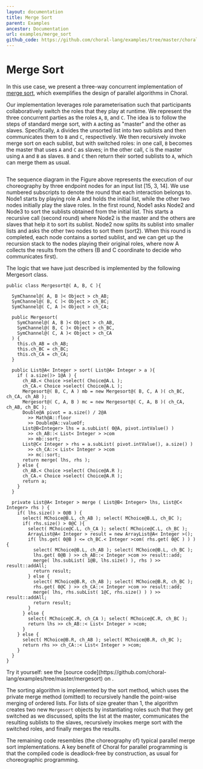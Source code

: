 ```yaml
---
layout: documentation
title: Merge Sort
parent: Examples
ancestor: Documentation
url: examples/merge_sort
github_code: https://github.com/choral-lang/examples/tree/master/choral/mergesort
---
```


# Merge Sort

In this use case, we present a three-way concurrent implementation of [merge sort](https://en.wikipedia.org/wiki/Merge_sort), which exemplifies the design of parallel algorithms in Choral. 

Our implementation leverages role parameterisation such that participants collaboratively switch the roles that they play at runtime.
We represent the three concurrent parties as the roles `A`, `B`, and `C`. The idea is to follow the steps of standard merge sort, with `A` acting as
"master" and the other as slaves. Specifically, `A` divides the unsorted list into two sublists and then communicates them to `B` and `C`, respectively. We then recursively invoke merge sort on each sublist, but with switched roles: in one call, `B` becomes the master that uses `A` and `C` as slaves; in the other call, `C` is the master using `A` and `B` as slaves. `B` and `C` then return their sorted sublists to `A`, which can merge them as usual.

<div class="col-6 mx-auto" markdown=0>
<a target="_blank" href="/img/merge_sort.png"><img class="img-fluid" src="/img/merge_sort.png" alt=""></a>
</div>

The sequence diagram in the Figure above represents the execution of our choreography by three endpoint nodes for an input list [15, 3, 14]. We use numbered subscripts to denote the round that each interaction belongs to. Node1 starts by playing role A and holds the initial list, while the other two nodes initially play the slave roles. In the first round, Node1 asks Node2 and Node3 to sort the sublists obtained from the initial list. This starts a recursive call (second round) where Node2 is the master and the others are slaves that help it to sort its sublist. Node2 now splits its sublist into smaller lists and asks the other two nodes to sort them (sort2). When this round is completed, each node contains a sorted sublist, and we can get up the recursion stack to the nodes playing their original roles, where now A collects the results from the others (B and C coordinate to decide who communicates first).

The logic that we have just described is implemented by the following Mergesort class.

```choral
public class Mergesort@( A, B, C ){
  
  SymChannel@( A, B )< Object > ch_AB;
  SymChannel@( B, C )< Object > ch_BC;
  SymChannel@( C, A )< Object > ch_CA;
  
  public Mergesort( 
    SymChannel@( A, B )< Object > ch_AB,
    SymChannel@( B, C )< Object > ch_BC,
    SymChannel@( C, A )< Object > ch_CA 
  ) { 
    this.ch_AB = ch_AB;
    this.ch_BC = ch_BC;
    this.ch_CA = ch_CA; 
  }

  public List@A< Integer > sort( List@A< Integer > a ){ 
    if ( a.size()> 1@A ) {
      ch_AB.< Choice >select( Choice@A.L );
      ch_CA.< Choice >select( Choice@A.L );
      Mergesort@( B, C, A ) mb = new Mergesort@( B, C, A )( ch_BC, ch_CA, ch_AB );
      Mergesort@( C, A, B ) mc = new Mergesort@( C, A, B )( ch_CA, ch_AB, ch_BC );
      Double@A pivot = a.size() / 2@A 
        >> Math@A::floor
        >> Double@A::valueOf; 
      List@B<Integer> lhs = a.subList( 0@A, pivot.intValue() )
        >> ch_AB::< List< Integer > >com 
        >> mb::sort;
      List@C< Integer > rhs = a.subList( pivot.intValue(), a.size() )
        >> ch_CA::< List< Integer > >com 
        >> mc::sort; 
      return merge( lhs, rhs );
    } else {
      ch_AB.< Choice >select( Choice@A.R );
      ch_CA.< Choice >select( Choice@A.R );
      return a;
    } 
  }
  
  private List@A< Integer > merge ( List@B< Integer> lhs, List@C< Integer> rhs ) {
    if( lhs.size() > 0@B ) {
      select( MChoice@B.L, ch_AB ); select( MChoice@B.L, ch_BC );
      if( rhs.size() > 0@C ){
        select( MChoice@C.L, ch_CA ); select( MChoice@C.L, ch_BC );
        ArrayList@A< Integer > result = new ArrayList@A< Integer >();
        if( lhs.get( 0@B ) <= ch_BC.< Integer >com( rhs.get( 0@C ) ) ){
          select( MChoice@B.L, ch_AB ); select( MChoice@B.L, ch_BC );
          lhs.get( 0@B ) >> ch_AB::< Integer >com >> result::add;
          merge( lhs.subList( 1@B, lhs.size() ), rhs ) >> result::addAll;
          return result;
        } else {
          select( MChoice@B.R, ch_AB ); select( MChoice@B.R, ch_BC );
          rhs.get( 0@C ) >> ch_CA::< Integer >com >> result::add;
          merge( lhs, rhs.subList( 1@C, rhs.size() ) ) >> result::addAll;
          return result;
        }
      } else {
        select( MChoice@C.R, ch_CA ); select( MChoice@C.R, ch_BC );
        return lhs >> ch_AB::< List< Integer > >com;
      }
    } else {
      select( MChoice@B.R, ch_AB ); select( MChoice@B.R, ch_BC );
      return rhs >> ch_CA::< List< Integer > >com;
    }
  }
}
```

<p class="text-center text-monospace">
Try it yourself: see the [source code](https://github.com/choral-lang/examples/tree/master/mergesort) on <i class="fab fa-github"></i>.
</p>

The sorting algorithm is implemented by the sort method, which uses the private merge method (omitted) to recursively handle the point-wise merging of ordered lists. For lists of size greater than 1, the algorithm creates two new `Mergesort` objects by instantiating roles such that they get switched as we discussed, splits the list at the master, communicates the resulting sublists to the slaves, recursively invokes merge sort with the switched roles, and finally merges the results.

The remaining code resembles (the choreography of) typical parallel merge sort implementations. A key benefit of Choral for parallel programming is that the compiled code is deadlock-free by construction, as usual for choreographic programming.